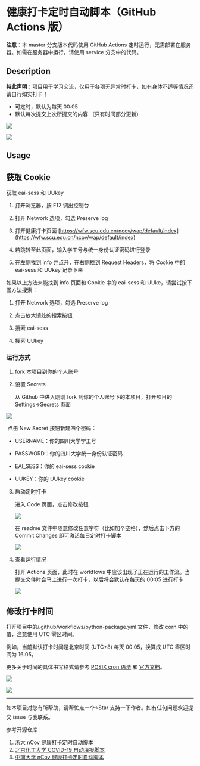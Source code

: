 # 健康打卡定时自动脚本（GitHub Actions 版）

**注意**：本 master 分支版本代码使用 GitHub Actions 定时运行，无需部署在服务器。如需在服务器中运行，请使用 service 分支中的代码。

## Description

**特此声明**：项目用于学习交流，仅用于各项无异常时打卡，如有身体不适等情况还请自行如实打卡！

* 可定时，默认为每天 00:05
* 默认每次提交上次所提交的内容 （只有时间部分更新）

![](https://raw.githubusercontent.com/lxy764139720/Figurebed/master/img/20200817185806.png)

![](https://raw.githubusercontent.com/lxy764139720/Figurebed/master/img/20200817190036.png)

##  Usage

## 获取 Cookie

获取 eai-sess 和 UUkey

1. 打开浏览器，按 F12 调出控制台

2. 打开 Network 选项，勾选 Preserve log[](https://raw.githubusercontent.com/lxy764139720/Figurebed/master/img/20200410114231.jpg)

3. 打开健康打卡页面 [https://wfw.scu.edu.cn/ncov/wap/default/index](https://wfw.scu.edu.cn/ncov/wap/default/index)

4. 若跳转至此页面，输入学工号与统一身份认证密码进行登录[](https://raw.githubusercontent.com/lxy764139720/Figurebed/master/img/20200410114831.jpg)

5. 在左侧找到 info 并点开，在右侧找到 Request Headers，将 Cookie 中的 eai-sess 和 UUkey 记录下来[](https://raw.githubusercontent.com/lxy764139720/Figurebed/master/img/20200410115438.jpg)

如果以上方法未能找到 info 页面和 Cookie 中的 eai-sess 和 UUke，请尝试按下图方法搜索：

1. 打开 Network 选项，勾选 Preserve log[](https://raw.githubusercontent.com/lxy764139720/Figurebed/master/img/20200915000353.png)

2. 点击放大镜处的搜索按钮[](https://raw.githubusercontent.com/lxy764139720/Figurebed/master/img/20200915000637.png)

3. 搜索 eai-sess[](https://raw.githubusercontent.com/lxy764139720/Figurebed/master/img/20200915000915.jpg)

4. 搜索 UUkey[](https://raw.githubusercontent.com/lxy764139720/Figurebed/master/img/20200915001018.jpg)

### 运行方式

1. fork 本项目到你的个人账号

2. 设置 Secrets

     从 Github 中进入刚刚 fork 到你的个人账号下的本项目，打开项目的 Settings->Secrets 页面


![](https://raw.githubusercontent.com/lxy764139720/Figurebed/master/img/20200817190653.png)

​	点击 New Secret 按钮新建四个密码：

* USERNAME：你的四川大学学工号

* PASSWORD：你的四川大学统一身份认证密码

* EAI_SESS：你的 eai-sess cookie

* UUKEY：你的 UUkey cookie

3. 启动定时打卡

    进入 Code 页面，点击修改按钮

    ![](https://raw.githubusercontent.com/lxy764139720/Figurebed/master/img/20200817191741.png)

    在 readme 文件中随意修改任意字符（比如加个空格），然后点击下方的 Commit Changes 即可激活每日定时打卡脚本

    ![](https://raw.githubusercontent.com/lxy764139720/Figurebed/master/img/20200817192122.png)

4. 查看运行情况

    打开 Actions 页面，此时在 workflows 中应该出现了正在运行的工作流。当提交文件时会马上进行一次打卡，以后将会默认在每天的 00:05 进行打卡

    ![](https://raw.githubusercontent.com/lxy764139720/Figurebed/master/img/20200817192416.png)

## 修改打卡时间

打开项目中的/.github/workflows/python-package.yml 文件，修改 corn 中的值，注意使用 UTC 零区时间。

例如，当前默认打卡时间是北京时间 (UTC+8) 每天 00:05，换算成 UTC 零区时间为 16:05。

更多关于时间的具体书写格式请参考 [POSIX cron 语法](https://crontab.guru/) 和 [官方文档](https://docs.github.com/cn/actions/reference/events-that-trigger-workflows#)。

![](https://raw.githubusercontent.com/lxy764139720/Figurebed/master/img/20200817194102.png)

![](https://raw.githubusercontent.com/lxy764139720/Figurebed/master/img/20200817194250.png)

---

如本项目对您有所帮助，请帮忙点一个⭐Star 支持一下作者。如有任何问题欢迎提交 issue 与我联系。

参考开源仓库：

1. [浙大 nCov 健康打卡定时自动脚本](https://github.com/Tishacy/ZJU-nCov-Hitcarder)
2. [北京化工大学 COVID-19 自动填报脚本](https://github.com/W0n9/BUCT_nCoV_Report)
3. [中南大学 nCov 健康打卡定时自动脚本](https://github.com/lxy764139720/Auto_Attendance)